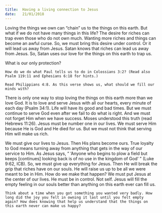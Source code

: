 ```yaml
---
title:  Having a living connection to Jesus
date:   21/01/2018
---
```


Loving the things we own can “chain” us to the things on this earth. But what if we do not have many things in this life? The desire for riches can trap even those who do not own much. Wanting more riches and things can become an awful curse. So, we must bring this desire under control. Or it will lead us away from Jesus. Satan knows that riches can lead us away from Jesus. So, Satan uses our love for the things on this earth to trap us. 

What is our only protection? 

`How do we do what Paul tells us to do in Colossians 3:2? (Read also Psalm 119:11 and Ephesians 6:18 for hints.)` 

`Read Philippians 4:8. As this verse shows us, what should we fill our minds with?` 

There is only one way to stop loving the things on this earth more than we love God. It is to love and serve Jesus with all our hearts, every minute of each day (Psalm 34:1). Life will have its good and bad times. But we must continue to serve God even after we fail to do what is right. And we must not forget Him when we have success. Moses understood this truth (read Hebrews 11:26). Jesus must be number one in our lives. We must serve Him because He is God and He died for us. But we must not think that serving Him will make us rich. 

We must give our lives to Jesus. Then His plans become ours. True loyalty to God means turning away from anything that gets in the way of our service to Him. As Jesus says, “ ‘Anyone who begins to plow a field but keeps [continues] looking back is of no use in the kingdom of God’ ” (Luke 9:62, ICB). So, we must give up everything for Jesus. Then He will break the grip that riches have on our souls. He will raise us up to be all we were meant to be in Him. How do we make that happen? We must put Jesus at the center of our lives. He must be in control. Not self. Jesus will fill the empty feeling in our souls better than anything on this earth ever can fill us. 

`Think about a time when you got something you wanted very badly. How long did the joy you felt in owning it last until you felt empty again? How does knowing that help us understand that the things on this earth never can make us happy?`
